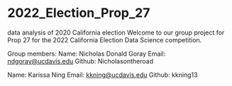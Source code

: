 # 2022_Election_Prop_27
data analysis of 2020 California election 
Welcome to our group project for Prop 27 for the 2022 California Election Data Science competition.


Group members:
Name: Nicholas Donald Goray 
Email: ndgoray@ucdavis.edu
Github: Nicholasontheroad

Name: Karissa Ning
Email: kkning@ucdavis.edu
Github: kkning13
